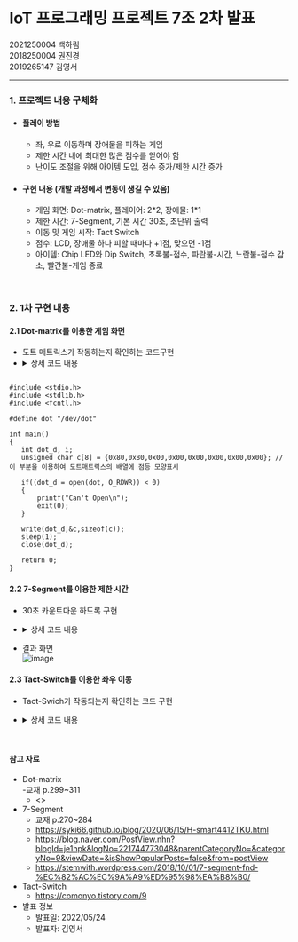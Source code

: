 # IoT 프로그래밍 프로젝트 7조 2차 발표
2021250004 백하림   
2018250004 권진경   
2019265147 김영서   
*** 
   
### 1. 프로젝트 내용 구체화   
- #### 플레이 방법
  - 좌, 우로 이동하며 장애물을 피하는 게임
  - 제한 시간 내에 최대한 많은 점수를 얻어야 함
  - 난이도 조절을 위해 아이템 도입, 점수 증가/제한 시간 증가
- #### 구현 내용 (개발 과정에서 변동이 생길 수 있음)
  - 게임 화면: Dot-matrix, 플레이어: 2\*2, 장애물: 1\*1
  - 제한 시간: 7-Segment, 기본 시간 30초, 초단위 출력
  - 이동 및 게임 시작: Tact Switch
  - 점수: LCD, 장애물 하나 피할 때마다 +1점, 맞으면 -1점
  - 아이템: Chip LED와 Dip Switch, 초록불-점수, 파란불-시간, 노란불-점수 감소, 빨간불-게임 종료
       
</Br> 
    
### 2. 1차 구현 내용
#### 2.1 Dot-matrix를 이용한 게임 화면
- 도트 매트릭스가 작동하는지 확인하는 코드구현
- <details>
  <summary>상세 코드 내용</summary>
  <div markdown="1">
     
 ```
     
 #include <stdio.h>
 #include <stdlib.h>
 #include <fcntl.h>

 #define dot "/dev/dot"

int main()
{
    int dot_d, i;
    unsigned char c[8] = {0x80,0x80,0x00,0x00,0x00,0x00,0x00,0x00}; //이 부분을 이용하여 도트매트릭스의 배열에 점등 모양표시

    if((dot_d = open(dot, O_RDWR)) < 0)
    {
        printf("Can't Open\n");
        exit(0);
    }

    write(dot_d,&c,sizeof(c));
    sleep(1);
    close(dot_d);

    return 0;
}
```
</div>                                       
</details> 


#### 2.2 7-Segment를 이용한 제한 시간
- 30초 카운트다운 하도록 구현
- <details>
  <summary>상세 코드 내용</summary>
  <div markdown="1">

  ```
  #include <stdio.h>

  int play_time[4] = {0,0,3,0}; // 초기 시간 30초

  // 카운트다운 함수
  void count_time(int play_time[], unsigned char FND_DATA_TBL[]){
    for (int i=2; i>=0; i--) { // 3번째 핀(10의 자릿수)
      for (int j=10; j>0; j--) { // 4번째 핀(1의 자릿수)
        // 20, 10 출력
        if ((i==1 || i==0) && j==10) {
          play_time[2] = ++i;
          play_time[3] = FND_DATA_TBL[0];
          printf("%d%d%d%d\n", play_time[0],play_time[1],play_time[2], play_time[3]);
          i--;
          continue;
        } else {
          if (i==2 && j==10){
            continue;
          }
          // 나머지 출력
          play_time[2] = i;
          play_time[3] = FND_DATA_TBL[j];
          printf("%d%d%d%d\n", play_time[0],play_time[1],play_time[2], play_time[3]);      
        }
      }
    }
  }

  // 세그먼트 제어 함수
  int FND_control(int play_time[], int time_sleep, unsigned char FND_DATA_TBL[]){
    int fnd_fd = 0;
    unsigned char fnd_num[4];

    //play_time 원소 순서에 맞게 넣기
    fnd_num[0] = FND_DATA_TBL[play_time[0]];
    fnd_num[1] = FND_DATA_TBL[play_time[1]];
    fnd_num[2] = FND_DATA_TBL[play_time[2]];
    fnd_num[3] = FND_DATA_TBL[play_time[3]];

    /*fnd_fd = open(fnd_dev, O_RDWR);
      if(fnd_fd < 0){printf("fnd error\n");}; // 예외처리

    write(fnd_fd, &fnd_num, sizeof(fnd_num)); // 출력
    sleep(time_sleep); //점등시간 조절

    close(fnd_fd);*/
  }

  int main() {
    //unsigned char FND_DATA_TBL[] = { 0xC0, 0xF9, 0xA4, 0xB0, 0x99, 0x92, 0x82, 0xF8, 0x80, 0x90 };
    int FND_DATA_TBL[] = {0,1,2,3,4,5,6,7,8,9}; //test용 10진수 배열

    FND_control(play_time, 3, FND_DATA_TBL);  

    count_time(play_time, FND_DATA_TBL);

    return 0;
  } 
  ```

  </div>
  </details>


- 결과 화면   
  ![image](https://user-images.githubusercontent.com/59548168/169685740-f0e1c078-3881-4629-813e-a183e89a6cb0.png)


#### 2.3 Tact-Switch를 이용한 좌우 이동
- Tact-Swich가 작동되는지 확인하는 코드 구현
- <details>
  <summary>상세 코드 내용</summary>
  <div markdown="1">

  ```
   #include <termios.h>
   #include <stdio.h>
   #include <stdlib.h>
   #include <fcntl.h>
   #include <unistd.h>
   #include <string.h>
   #include <sys/types.h>
   #include <asm/ioctls.h>

   #define tact_d "/dev/tactsw"

   int main()
   {
       int tact;
       unsigned char c;
       if((tact = open(tact_d,O_RDWR)) < 0)
       {
           perror("open");
           exit(1);
       }
       while(1)
       {
           read(tact,&c,sizeof(c));
           if(c)
               break;
       }
       switch(c)
       {
           //왼쪽일 경우 왼쪽으로, 오른쪽일 경우 오른쪽으로 이동
           case 1: 
             printf("1번 버튼\n");
             break;
           case 2: 
             printf("2번 버튼\n");
             break;
           case 3: 
             printf("3번 버튼\n");
             break;
           case 4: 
             printf("4번 버튼\n");
             break;
           case 5: 
             printf("5번 버튼\n");
             break;
           case 6: 
             printf("6번 버튼\n");
             break;
           case 7: 
             printf("7번 버튼\n");
             break;
           case 8: 
             printf("8번 버튼\n");
             break;
           case 9: 
             printf("9번 버튼\n");
             break;
           case 10: 
             printf("10번 버튼\n");
             break;
           case 11: 
             printf("11번 버튼\n");
             break;
           case 12: 
             printf("12번 버튼\n");
             break;
       }
       close(tact);
       return 0;
   }
  ```

  </div>
  </details>
 

</Br>  
   
#### 참고 자료   
- Dot-matrix   
  -교재 p.299~311   
  - <>
- 7-Segment   
  - 교재 p.270~284
  - <https://syki66.github.io/blog/2020/06/15/H-smart4412TKU.html>
  - <https://blog.naver.com/PostView.nhn?blogId=je1hpk&logNo=221744773048&parentCategoryNo=&categoryNo=9&viewDate=&isShowPopularPosts=false&from=postView>
  - <https://stemwith.wordpress.com/2018/10/01/7-segment-fnd-%EC%82%AC%EC%9A%A9%ED%95%98%EA%B8%B0/>
- Tact-Switch
  - <https://comonyo.tistory.com/9>
- 발표 정보
  - 발표일: 2022/05/24
  - 발표자: 김영서

